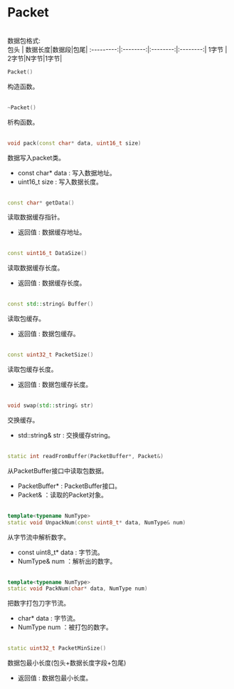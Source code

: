 # Packet
<br> 数据包格式: </br>
包头 | 数据长度|数据段|包尾|
:---------:|:--------:|:--------:|:--------:|
1字节 | 2字节|N字节|1字节|
```C++
Packet()
```
构造函数。
<br></br>
```C++
~Packet()
```
析构函数。
<br></br>
```C++
void pack(const char* data, uint16_t size)
```
数据写入packet类。
* const char* data : 写入数据地址。
* uint16_t size : 写入数据长度。
<br></br>
```C++
const char* getData()
```
读取数据缓存指针。
* 返回值 : 数据缓存地址。
<br></br>
```C++
const uint16_t DataSize()
```
读取数据缓存长度。
* 返回值 : 数据缓存长度。
<br></br>
```C++
const std::string& Buffer()
```
读取包缓存。
* 返回值 : 数据包缓存。
<br></br>
```C++
const uint32_t PacketSize()
```
读取包缓存长度。
* 返回值 : 数据包缓存长度。
<br></br>
```C++
void swap(std::string& str)
```
交换缓存。
* std::string& str : 交换缓存string。
<br></br>
```C++
static int readFromBuffer(PacketBuffer*, Packet&)
```
从PacketBuffer接口中读取包数据。
* PacketBuffer* : PacketBuffer接口。
* Packet& ：读取的Packet对象。
<br></br>
```C++
template<typename NumType>
static void UnpackNum(const uint8_t* data, NumType& num)
```
从字节流中解析数字。
* const uint8_t* data : 字节流。
* NumType& num ：解析出的数字。
<br></br>
```C++
template<typename NumType>
static void PackNum(char* data, NumType num)
```
把数字打包刀字节流。
* char* data : 字节流。
* NumType num ：被打包的数字。
<br></br>
```C++
static uint32_t PacketMinSize()
```
数据包最小长度(包头+数据长度字段+包尾)
* 返回值 : 数据包最小长度。
<br></br>
